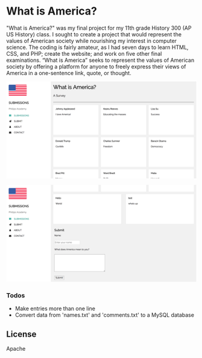 # What is America?

"What is America?" was my final project for my 11th grade History 300 (AP US History) class. I sought to create a project that would represent the values of American society while nourishing my interest in computer science. The coding is fairly amateur, as I had seven days to learn HTML, CSS, and PHP; create the website; and work on five other final examinations. “What is America” seeks to represent the values of American society by offering a platform for anyone to freely express their views of America in a one-sentence link, quote, or thought. 

![Submission Examples](wardfinal/images/wiaheader.png)


![Submit Page](wardfinal/images/wiasubmit.png)

### Todos

 - Make entries more than one line
 - Convert data from 'names.txt' and 'comments.txt' to a MySQL database

License
----

Apache
